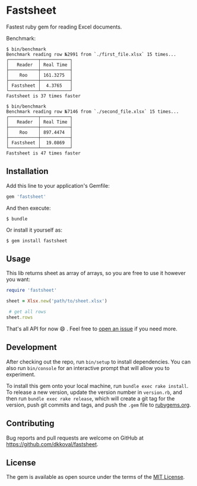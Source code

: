 # Fastsheet

Fastest ruby gem for reading Excel documents.

Benchmark:
```shell
$ bin/benchmark
Benchmark reading row №2991 from `./first_file.xlsx` 15 times...
┌───────────┬───────────┐
│   Reader  │ Real Time │
├───────────┼───────────┤
│    Roo    │ 161.3275  │
├───────────┼───────────┤
│ Fastsheet │  4.3765   │
└───────────┴───────────┘
Fastsheet is 37 times faster

$ bin/benchmark
Benchmark reading row №7146 from `./second_file.xlsx` 15 times...
┌───────────┬───────────┐
│   Reader  │ Real Time │
├───────────┼───────────┤
│    Roo    │ 897.4474  │
├───────────┼───────────┤
│ Fastsheet │  19.0869  │
└───────────┴───────────┘
Fastsheet is 47 times faster
```

## Installation

Add this line to your application's Gemfile:

```ruby
gem 'fastsheet'
```

And then execute:

    $ bundle

Or install it yourself as:

    $ gem install fastsheet

## Usage

This lib returns sheet as array of arrays, so you are free to use it however you want:

```ruby
require 'fastsheet'

sheet = Xlsx.new('path/to/sheet.xlsx')

 # get all rows
sheet.rows
```

That's all API for now :smile: . Feel free to [open an issue](http://github.com/dkkoval/fastsheet/issues) if you need more.

## Development

After checking out the repo, run `bin/setup` to install dependencies. You can also run `bin/console` for an interactive prompt that will allow you to experiment.

To install this gem onto your local machine, run `bundle exec rake install`. To release a new version, update the version number in `version.rb`, and then run `bundle exec rake release`, which will create a git tag for the version, push git commits and tags, and push the `.gem` file to [rubygems.org](https://rubygems.org).

## Contributing

Bug reports and pull requests are welcome on GitHub at https://github.com/dkkoval/fastsheet.

## License

The gem is available as open source under the terms of the [MIT License](http://opensource.org/licenses/MIT).
